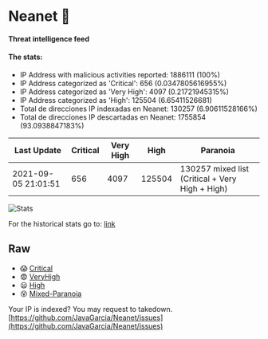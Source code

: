# Neanet :hocho:
#### Threat intelligence feed
#### The stats:

- IP Address with malicious activities reported: 1886111 (100%)
- IP Address categorized as 'Critical':  656 (0.0347805616955%)
- IP Address categorized as 'Very High':  4097 (0.21721945315%)
- IP Address categorized as 'High':  125504 (6.65411526681)
- Total de direcciones IP indexadas en Neanet:  130257 (6.90611528166%)
- Total de direcciones IP descartadas en Neanet:  1755854 (93.0938847183%)

| Last Update | Critical | Very High | High | Paranoia |
| --- | --- | --- | --- | --- |
| 2021-09-05 21:01:51 | 656 | 4097 | 125504 | 130257 mixed list (Critical + Very High + High)|

![Stats](https://docs.google.com/spreadsheets/d/e/2PACX-1vSnaNMIXVabIpDJjufMlzH7poXnshF3mgd8Is1g9ytUEzVsP5my4Trn8f-xkoLLQ38xpL3HtmUexLo6/pubchart?oid=501124687&format=image)

For the historical stats go to: [link](/stats.csv)
## Raw
- :scream: [Critical](https://raw.githubusercontent.com/JavaGarcia/Neanet/master/blacklists/neanet_critical.txt)
- :fearful: [VeryHigh](https://raw.githubusercontent.com/JavaGarcia/Neanet/master/blacklists/neanet_veryHigh.txtt)
- :frowning: [High](https://raw.githubusercontent.com/JavaGarcia/Neanet/master/blacklists/neanet_high.txt)
- :dizzy_face: [Mixed-Paranoia](https://raw.githubusercontent.com/JavaGarcia/Neanet/master/blacklists/neanet_all.txt)


Your IP is indexed? You may request to takedown. [https://github.com/JavaGarcia/Neanet/issues](https://github.com/JavaGarcia/Neanet/issues)


















































































































































































































































































































































































































































































































































































































































































































































































































































































































































































































































































































































































































































































































































































































































































































































































































































































































































































































































































































































































































































































































































































































































































































































































































































































































































































































































































































































































































































































































































































































































































































































































































































































































































































































































































































































































































































































































































































































































































































































































































































































































































































































































































































































































































































































































































































































































































































































































































































































































































































































































































































































































































































































































































































































































































































































































































































































































































































































































































































































































































































































































































































































































































































































































































































































































































































































































































































































































































































































































































































































































































































































































































































































































































































































































































































































































































































































































































































































































































































































































































































































































































































































































































































































































































































































































































































































































































































































